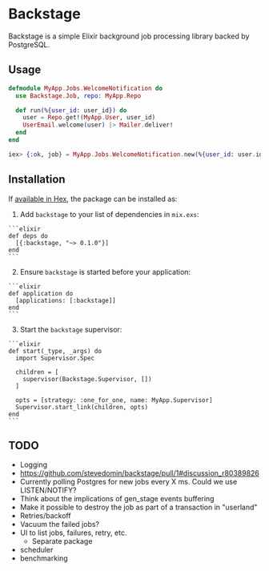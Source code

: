 # Backstage

Backstage is a simple Elixir background job processing library backed by PostgreSQL.

## Usage

```elixir
defmodule MyApp.Jobs.WelcomeNotification do
  use Backstage.Job, repo: MyApp.Repo

  def run(%{user_id: user_id}) do
    user = Repo.get!(MyApp.User, user_id)
    UserEmail.welcome(user) |> Mailer.deliver!
  end
end

iex> {:ok, job} = MyApp.Jobs.WelcomeNotification.new(%{user_id: user.id}) |> Repo.insert
```

## Installation

If [available in Hex](https://hex.pm/docs/publish), the package can be installed as:

  1. Add `backstage` to your list of dependencies in `mix.exs`:

    ```elixir
    def deps do
      [{:backstage, "~> 0.1.0"}]
    end
    ```

  2. Ensure `backstage` is started before your application:

    ```elixir
    def application do
      [applications: [:backstage]]
    end
    ```

  3. Start the `backstage` supervisor:

    ```elixir
    def start(_type, _args) do
      import Supervisor.Spec

      children = [
        supervisor(Backstage.Supervisor, [])
      ]

      opts = [strategy: :one_for_one, name: MyApp.Supervisor]
      Supervisor.start_link(children, opts)
    end
    ```

## TODO

* Logging
* https://github.com/stevedomin/backstage/pull/1#discussion_r80389826
* Currently polling Postgres for new jobs every X ms. Could we use LISTEN/NOTIFY?
* Think about the implications of gen_stage events buffering
* Make it possible to destroy the job as part of a transaction in "userland"
* Retries/backoff
* Vacuum the failed jobs?
* UI to list jobs, failures, retry, etc.
  * Separate package
* scheduler
* benchmarking

